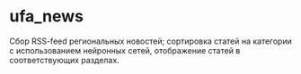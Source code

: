 # ufa_news
Сбор RSS-feed региональных новостей; сортировка статей на категории с использованием нейронных сетей, отображение статей в соответствующих разделах.
